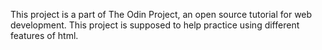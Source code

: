 This project is a part of The Odin Project, an open source tutorial for web development. This project is supposed to help practice using different features of html.